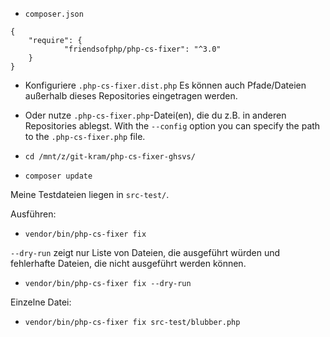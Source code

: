 - `composer.json`

```
{
    "require": {
			"friendsofphp/php-cs-fixer": "^3.0"
    }
}
```
- Konfiguriere `.php-cs-fixer.dist.php`
Es können auch Pfade/Dateien außerhalb dieses Repositories eingetragen werden.

- Oder nutze `.php-cs-fixer.php`-Datei(en), die du z.B. in anderen Repositories ablegst.
With the ``--config`` option you can specify the path to the
``.php-cs-fixer.php`` file.


- `cd /mnt/z/git-kram/php-cs-fixer-ghsvs/`
- `composer update`

Meine Testdateien liegen in `src-test/`.

Ausführen:
- `vendor/bin/php-cs-fixer fix`

`--dry-run` zeigt nur Liste von Dateien, die ausgeführt würden und fehlerhafte Dateien, die nicht ausgeführt werden können.
- `vendor/bin/php-cs-fixer fix --dry-run`

Einzelne Datei:
- `vendor/bin/php-cs-fixer fix src-test/blubber.php`
